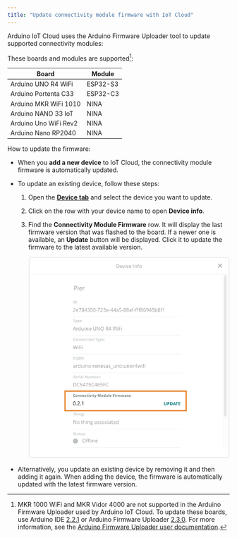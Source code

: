 ```yaml
---
title: "Update connectivity module firmware with IoT Cloud"
---
```


Arduino IoT Cloud uses the Arduino Firmware Uploader tool to update supported connectivity modules:

These boards and modules are supported[^deprecated]:

| Board                 | Module   |
|-----------------------|----------|
| Arduino UNO R4 WiFi   | ESP32-S3 |
| Arduino Portenta C33  | ESP32-C3 |
| Arduino MKR WiFi 1010 | NINA     |
| Arduino NANO 33 IoT   | NINA     |
| Arduino Uno WiFi Rev2 | NINA     |
| Arduino Nano RP2040   | NINA     |

[^deprecated]: MKR 1000 WiFi and MKR Vidor 4000 are not supported in the Arduino Firmware Uploader used by Arduino IoT Cloud. To update these boards, use Arduino IDE [2.2.1](https://github.com/arduino/arduino-ide/releases/tag/2.1.1) or Arduino Firmware Uploader [2.3.0](https://github.com/arduino/arduino-fwuploader/releases/tag/2.3.0). For more information, see the [Arduino Firmware Uploader user documentation](https://arduino.github.io/arduino-fwuploader/latest/deprecated/).

How to update the firmware:

* When you **add a new device** to IoT Cloud, the connectivity module firmware is automatically updated.
* To update an existing device, follow these steps:
  1. Open the **[Device tab](https://create.arduino.cc/iot/devices)** and select the device you want to update.
  2. Click on the row with your device name to open **Device info**.
  3. Find the **Connectivity Module Firmware** row. It will display the last firmware version that was flashed to the board. If a newer one is available, an **Update** button will be displayed. Click it to update the firmware to the latest available version.

     ![Device Info](img/iot-cloud-device-info-update.png)

* Alternatively, you update an existing device by removing it and then adding it again. When adding the device, the firmware is automatically updated with the latest firmware version.
